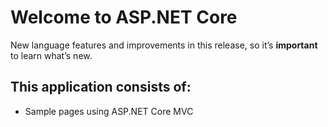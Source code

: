 # Welcome to ASP.NET Core

New language features and improvements in this release, so it’s **important** to learn what’s new.

## This application consists of:

*   Sample pages using ASP.NET Core MVC
